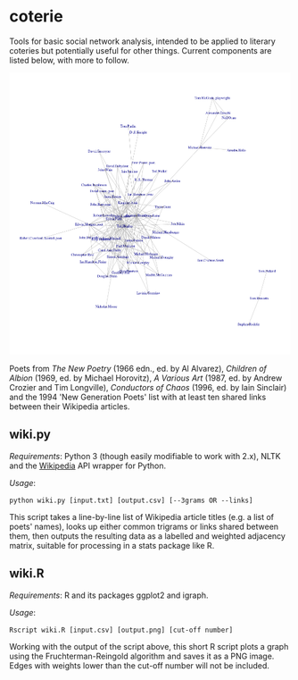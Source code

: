 # coterie

Tools for basic social network analysis, intended to be applied to literary coteries but potentially useful for other things. Current components are listed below, with more to follow.

![Example output](example.png)

Poets from *The New Poetry* (1966 edn., ed. by Al Alvarez), *Children of Albion* (1969, ed. by Michael Horovitz), *A Various Art* (1987, ed. by Andrew Crozier and Tim Longville), *Conductors of Chaos* (1996, ed. by Iain Sinclair) and the 1994 'New Generation Poets' list with at least ten shared links between their Wikipedia articles.

## wiki.py

*Requirements*: Python 3 (though easily modifiable to work with 2.x), NLTK and the [Wikipedia](https://github.com/goldsmith/Wikipedia) API wrapper for Python.

*Usage*:

    python wiki.py [input.txt] [output.csv] [--3grams OR --links]

This script takes a line-by-line list of Wikipedia article titles (e.g. a list of poets' names), looks up either common trigrams or links shared between them, then outputs the resulting data as a labelled and weighted adjacency matrix, suitable for processing in a stats package like R.

## wiki.R

*Requirements*: R and its packages ggplot2 and igraph.

*Usage*:

    Rscript wiki.R [input.csv] [output.png] [cut-off number]

Working with the output of the script above, this short R script plots a graph using the Fruchterman-Reingold algorithm and saves it as a PNG image. Edges with weights lower than the cut-off number will not be included.
